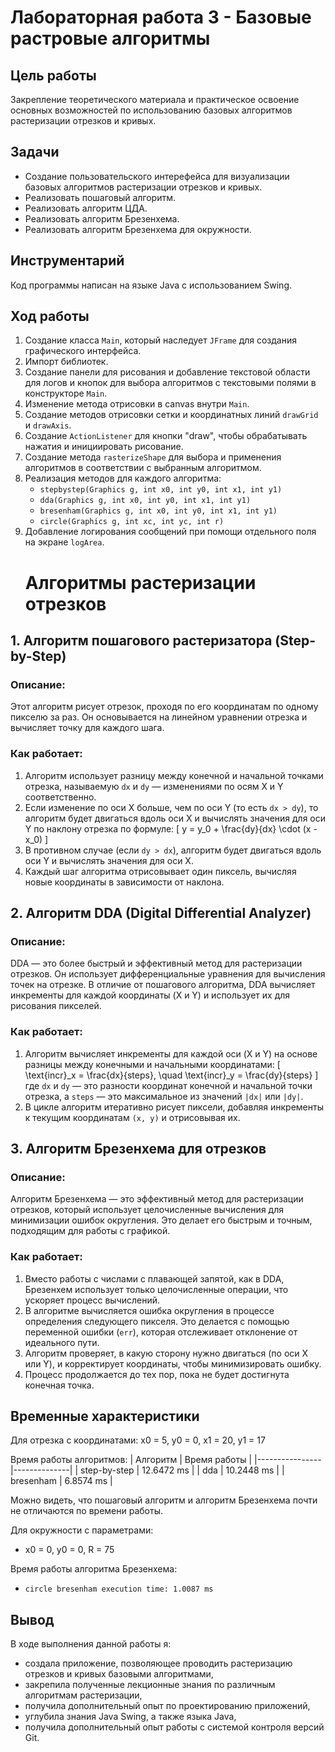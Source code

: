 # Лабораторная работа 3 - Базовые растровые алгоритмы

## Цель работы
Закрепление теоретического материала и практическое освоение основных возможностей по использованию базовых алгоритмов растеризации отрезков и кривых.

## Задачи
- Создание пользовательского интерефейса для визуализации базовых алгоритмов растеризации отрезков и кривых.
- Реализовать пошаговый алгоритм.
- Реализовать алгоритм ЦДА.
- Реализовать алгоритм Брезенхема.
- Реализовать алгоритм Брезенхема для окружности.

## Инструментарий
Код программы написан на языке Java с использованием Swing.

## Ход работы
1. Создание класса `Main`, который наследует `JFrame` для создания графического интерфейса.
2. Импорт библиотек.
3. Создание панели для рисования и добавление текстовой области для логов и кнопок для выбора алгоритмов с текстовыми полями в конструкторе `Main`.
4. Изменение метода отрисовки в canvas внутри `Main`.
5. Создание методов отрисовки сетки и координатных линий `drawGrid` и `drawAxis`.
6. Создание `ActionListener` для кнопки "draw", чтобы обрабатывать нажатия и инициировать рисование.
7. Создание метода `rasterizeShape` для выбора и применения алгоритмов в соответствии с выбранным алгоритмом.
8. Реализация методов для каждого алгоритма:
    - `stepbystep(Graphics g, int x0, int y0, int x1, int y1)`
    - `dda(Graphics g, int x0, int y0, int x1, int y1)`
    - `bresenham(Graphics g, int x0, int y0, int x1, int y1)`
    - `circle(Graphics g, int xc, int yc, int r)`
9. Добавление логирования сообщений при помощи отдельного поля на экране `logArea`.
    # Алгоритмы растеризации отрезков

## 1. Алгоритм пошагового растеризатора (Step-by-Step)

### Описание:
Этот алгоритм рисует отрезок, проходя по его координатам по одному пикселю за раз. Он основывается на линейном уравнении отрезка и вычисляет точку для каждого шага.

### Как работает:
1. Алгоритм использует разницу между конечной и начальной точками отрезка, называемую `dx` и `dy` — изменениями по осям X и Y соответственно.
2. Если изменение по оси X больше, чем по оси Y (то есть `dx > dy`), то алгоритм будет двигаться вдоль оси X и вычислять значения для оси Y по наклону отрезка по формуле:
   \[
   y = y_0 + \frac{dy}{dx} \cdot (x - x_0)
   \]
3. В противном случае (если `dy > dx`), алгоритм будет двигаться вдоль оси Y и вычислять значения для оси X.
4. Каждый шаг алгоритма отрисовывает один пиксель, вычисляя новые координаты в зависимости от наклона.

## 2. Алгоритм DDA (Digital Differential Analyzer)

### Описание:
DDA — это более быстрый и эффективный метод для растеризации отрезков. Он использует дифференциальные уравнения для вычисления точек на отрезке. В отличие от пошагового алгоритма, DDA вычисляет инкременты для каждой координаты (X и Y) и использует их для рисования пикселей.

### Как работает:
1. Алгоритм вычисляет инкременты для каждой оси (X и Y) на основе разницы между конечными и начальными координатами:
   \[
   \text{incr}_x = \frac{dx}{steps}, \quad \text{incr}_y = \frac{dy}{steps}
   \]
   где `dx` и `dy` — это разности координат конечной и начальной точки отрезка, а `steps` — это максимальное из значений `|dx|` или `|dy|`.
2. В цикле алгоритм итеративно рисует пиксели, добавляя инкременты к текущим координатам `(x, y)` и отрисовывая их.

## 3. Алгоритм Брезенхема для отрезков

### Описание:
Алгоритм Брезенхема — это эффективный метод для растеризации отрезков, который использует целочисленные вычисления для минимизации ошибок округления. Это делает его быстрым и точным, подходящим для работы с графикой.

### Как работает:
1. Вместо работы с числами с плавающей запятой, как в DDA, Брезенхем использует только целочисленные операции, что ускоряет процесс вычислений.
2. В алгоритме вычисляется ошибка округления в процессе определения следующего пикселя. Это делается с помощью переменной ошибки (`err`), которая отслеживает отклонение от идеального пути.
3. Алгоритм проверяет, в какую сторону нужно двигаться (по оси X или Y), и корректирует координаты, чтобы минимизировать ошибку.
4. Процесс продолжается до тех пор, пока не будет достигнута конечная точка.

## Временные характеристики

Для отрезка с координатами:
x0 = 5, y0 = 0, x1 = 20, y1 = 17

Время работы алгоритмов:
| Алгоритм       | Время работы |
|----------------|--------------|
| step-by-step   | 12.6472 ms   |
| dda            | 10.2448 ms   |
| bresenham      | 6.8574 ms    |

Можно видеть, что пошаговый алгоритм и алгоритм Брезенхема почти не отличаются по времени работы.

Для окружности с параметрами:
- x0 = 0, y0 = 0, R = 75

Время работы алгоритма Брезенхема:
- `circle bresenham execution time: 1.0087 ms`

## Вывод
В ходе выполнения данной работы я:
- создала приложение, позволяющее проводить растеризацию отрезков и кривых базовыми алгоритмами,
- закрепила полученные лекционные знания по различным алгоритмам растеризации,
- получила дополнительный опыт по проектированию приложений,
- углубила знания Java Swing, а также языка Java,
- получила дополнительный опыт работы с системой контроля версий Git.
